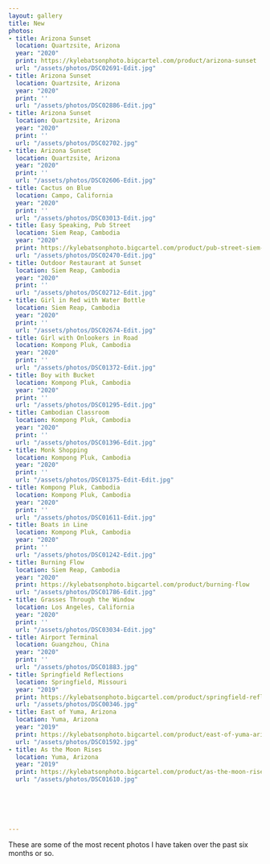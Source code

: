 ```yaml
---
layout: gallery
title: New
photos:
- title: Arizona Sunset
  location: Quartzsite, Arizona
  year: "2020"
  print: https://kylebatsonphoto.bigcartel.com/product/arizona-sunset
  url: "/assets/photos/DSC02691-Edit.jpg"
- title: Arizona Sunset
  location: Quartzsite, Arizona
  year: "2020"
  print: ''
  url: "/assets/photos/DSC02886-Edit.jpg"
- title: Arizona Sunset
  location: Quartzsite, Arizona
  year: "2020"
  print: ''
  url: "/assets/photos/DSC02702.jpg"
- title: Arizona Sunset
  location: Quartzsite, Arizona
  year: "2020"
  print: ''
  url: "/assets/photos/DSC02606-Edit.jpg"
- title: Cactus on Blue
  location: Campo, California
  year: "2020"
  print: ''
  url: "/assets/photos/DSC03013-Edit.jpg"
- title: Easy Speaking, Pub Street
  location: Siem Reap, Cambodia
  year: "2020"
  print: https://kylebatsonphoto.bigcartel.com/product/pub-street-siem-reap-cambodi
  url: "/assets/photos/DSC02470-Edit.jpg"
- title: Outdoor Restaurant at Sunset
  location: Siem Reap, Cambodia
  year: "2020"
  print: ''
  url: "/assets/photos/DSC02712-Edit.jpg"
- title: Girl in Red with Water Bottle
  location: Siem Reap, Cambodia
  year: "2020"
  print: ''
  url: "/assets/photos/DSC02674-Edit.jpg"
- title: Girl with Onlookers in Road
  location: Kompong Pluk, Cambodia
  year: "2020"
  print: ''
  url: "/assets/photos/DSC01372-Edit.jpg"
- title: Boy with Bucket
  location: Kompong Pluk, Cambodia
  year: "2020"
  print: ''
  url: "/assets/photos/DSC01295-Edit.jpg"
- title: Cambodian Classroom
  location: Kompong Pluk, Cambodia
  year: "2020"
  print: ''
  url: "/assets/photos/DSC01396-Edit.jpg"
- title: Monk Shopping
  location: Kompong Pluk, Cambodia
  year: "2020"
  print: ''
  url: "/assets/photos/DSC01375-Edit-Edit.jpg"
- title: Kompong Pluk, Cambodia
  location: Kompong Pluk, Cambodia
  year: "2020"
  print: ''
  url: "/assets/photos/DSC01611-Edit.jpg"
- title: Boats in Line
  location: Kompong Pluk, Cambodia
  year: "2020"
  print: ''
  url: "/assets/photos/DSC01242-Edit.jpg"
- title: Burning Flow
  location: Siem Reap, Cambodia
  year: "2020"
  print: https://kylebatsonphoto.bigcartel.com/product/burning-flow
  url: "/assets/photos/DSC01786-Edit.jpg"
- title: Grasses Through the Window
  location: Los Angeles, California
  year: "2020"
  print: ''
  url: "/assets/photos/DSC03034-Edit.jpg"
- title: Airport Terminal
  location: Guangzhou, China
  year: "2020"
  print: ''
  url: "/assets/photos/DSC01883.jpg"
- title: Springfield Reflections
  location: Springfield, Missouri
  year: "2019"
  print: https://kylebatsonphoto.bigcartel.com/product/springfield-reflections
  url: "/assets/photos/DSC00346.jpg"
- title: East of Yuma, Arizona
  location: Yuma, Arizona
  year: "2019"
  print: https://kylebatsonphoto.bigcartel.com/product/east-of-yuma-arizona
  url: "/assets/photos/DSC01592.jpg"
- title: As the Moon Rises
  location: Yuma, Arizona
  year: "2019"
  print: https://kylebatsonphoto.bigcartel.com/product/as-the-moon-rises
  url: "/assets/photos/DSC01610.jpg"






---
```

<p>These are some of the most recent photos I have taken over the past six months or so.</p>
